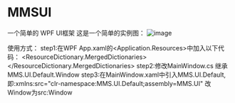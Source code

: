 # MMSUI
一个简单的 WPF UI框架
这是一个简单的实例图：
![image](https://github.com/liguifa/MMSUI/example.png)

使用方式：
step1:在WPF App.xaml的<Application.Resources>中加入以下代码：
     <ResourceDictionary>
          <ResourceDictionary.MergedDictionaries>
              <ResourceDictionary Source="/MMS.UI;Component/Themes/Generic.xaml" />
          </ResourceDictionary.MergedDictionaries>
      </ResourceDictionary>
step2:修改MainWindow.cs 继承MMS.UI.Default.Window
step3:在MainWindow.xaml中引入MMS.UI.Default,即:xmlns:src="clr-namespace:MMS.UI.Default;assembly=MMS.UI" 
      改Window为src:Window
